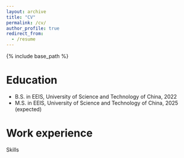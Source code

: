 ```yaml
---
layout: archive
title: "CV"
permalink: /cv/
author_profile: true
redirect_from:
  - /resume
---
```


{% include base_path %}

Education
======
* B.S. in EEIS, University of Science and Technology of China, 2022
* M.S. in EEIS, University of Science and Technology of China, 2025 (expected)

Work experience
======

  
Skills



